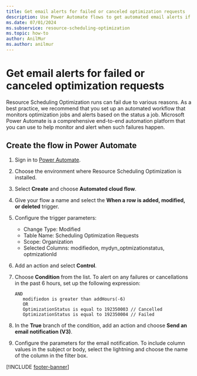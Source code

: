 ```yaml
---
title: Get email alerts for failed or canceled optimization requests
description: Use Power Automate flows to get automated email alerts if optimization jobs fail in the Resource Scheduling Optimization add-in for Dynamics 365 Field Service.
ms.date: 07/01/2024
ms.subservice: resource-scheduling-optimization
ms.topic: how-to
author: AnilMur
ms.author: anilmur
---
```


# Get email alerts for failed or canceled optimization requests

Resource Scheduling Optimization runs can fail due to various reasons. As a best practice, we recommend that you set up an automated workflow that monitors optimization jobs and alerts based on the status a job. Microsoft Power Automate is a comprehensive end-to-end automation platform that you can use to help monitor and alert when such failures happen.

## Create the flow in Power Automate

1. Sign in to [Power Automate](https://make.powerautomate.com/).
1. Choose the environment where Resource Scheduling Optimization is installed.
1. Select **Create** and choose **Automated cloud flow**.
1. Give your flow a name and select the **When a row is added, modified, or deleted** trigger.
1. Configure the trigger parameters:

   - Change Type: Modified
   - Table Name: Scheduling Optimization Requests
   - Scope: Organization
   - Selected Columns: modifiedon, mydyn_optmizationstatus, optmizationId

1. Add an action and select **Control**.
1. Choose **Condition** from the list. To alert on any failures or cancellations in the past 6 hours, set up the following expression:

   ```condition expression
   AND
      modifiedon is greater than addHours(-6)
      OR
      OptimizationStatus is equal to 192350003 // Cancelled
      OptimizationStatus is equal to 192350004 // Failed
   ```

1. In the **True** branch of the condition, add an action and choose **Send an email notification (V3)**.
1. Configure the parameters for the email notification. To include column values in the subject or body, select the lightning and choose the name of the column in the filter box.

[!INCLUDE [footer-banner](../includes/footer-banner.md)]
